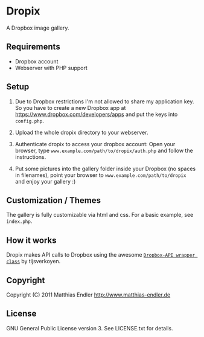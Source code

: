 Dropix
======

A Dropbox image gallery.

## Requirements

* Dropbox account
* Webserver with PHP support


## Setup

1. Due to Dropbox restrictions I'm not allowed to share my application
   key. So you have to create a new Dropbox app at https://www.dropbox.com/developers/apps
   and put the keys into `config.php`.

2. Upload the whole dropix directory to your webserver.

3. Authenticate dropix to access your dropbox account:
   Open your browser, type `www.example.com/path/to/dropix/auth.php` and
   follow the instructions.

4. Put some pictures into the gallery folder inside your Dropbox (no
   spaces in filenames), point your browser to `www.example.com/path/to/dropix` and enjoy your
   gallery :)


## Customization / Themes

The gallery is fully customizable via html and css. For a basic example,
see `index.php`.


## How it works

Dropix makes API calls to Dropbox using the awesome
[`Dropbox-API wrapper class`][1] by tijsverkoyen.


## Copyright

Copyright (C) 2011 Matthias Endler
http://www.matthias-endler.de


## License

GNU General Public License version 3.
See LICENSE.txt for details.


[1]: https://github.com/tijsverkoyen/Dropbox
